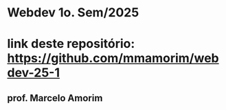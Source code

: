 # Webdev 1o. Sem/2025
# link deste repositório: https://github.com/mmamorim/webdev-25-1
## prof. Marcelo Amorim
